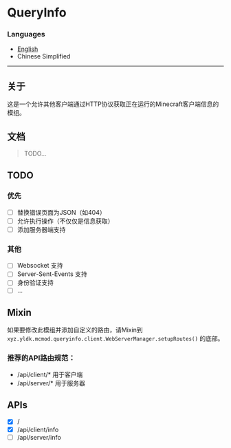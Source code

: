 # QueryInfo

### Languages

- [English](../README.MD)
- Chinese Simplified

---

## 关于

这是一个允许其他客户端通过HTTP协议获取正在运行的Minecraft客户端信息的模组。

## 文档

> TODO...

## TODO

### 优先
- [ ] 替换错误页面为JSON（如404）
- [ ] 允许执行操作（不仅仅是信息获取）
- [ ] 添加服务器端支持
### 其他
- [ ] Websocket 支持
- [ ] Server-Sent-Events 支持
- [ ] 身份验证支持
- [ ] ...

## Mixin

如果要修改此模组并添加自定义的路由，请Mixin到
`xyz.yldk.mcmod.queryinfo.client.WebServerManager.setupRoutes()`
的底部。

### 推荐的API路由规范：
- /api/client/* 用于客户端
- /api/server/* 用于服务器

## APIs

- [x] /
- [x] /api/client/info
- [ ] /api/server/info
